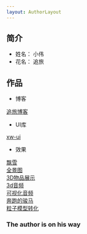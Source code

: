 ```yaml
---
layout: AuthorLayout
---
```


## 简介

* 姓名： 小伟
* 花名： 追旅

## 作品

* 博客

[追旅博客](https://chasejourney.top/chJouBlog/)

* UI库

[xw-ui](https://chasejourney.top/#/home/index)

* 效果

[飘雪](https://chasejourney.top/three_demo/index-10.html)<br/>
[全景图](https://chasejourney.top/three_demo/index-14.html)<br/>
[3D物品展示](https://chasejourney.top/three_demo/index-15.html)<br/>
[3d音频](https://chasejourney.top/three_demo/index-18.html)<br/>
[可视化音频](https://chasejourney.top/three_demo/index-19.html)<br/>
[奔跑的骏马](https://chasejourney.top/three_demo/index-21.html)<br/>
[粒子模型转化](https://chasejourney.top/three_demo/index-22.html)<br/>

### The author is on his way
